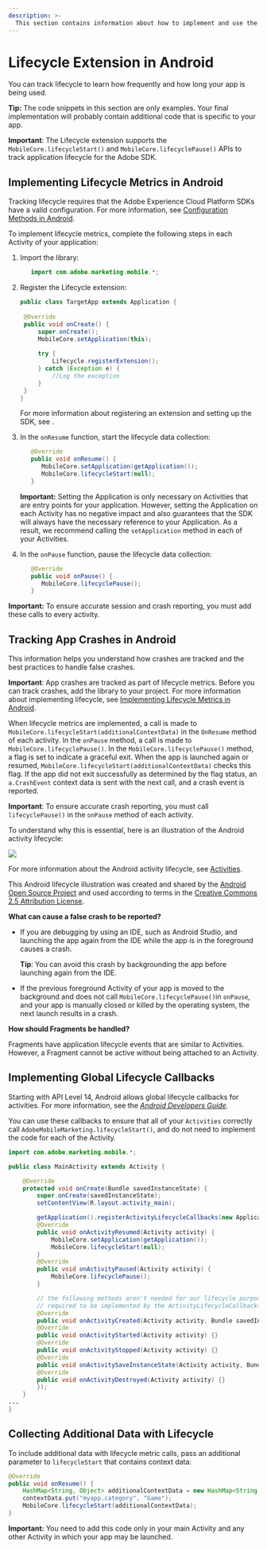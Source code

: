 ```yaml
---
description: >-
  This section contains information about how to implement and use the Lifecycle extension in Android.
---
```


# Lifecycle Extension in Android

You can track lifecycle to learn how frequently and how long your app is being used.

**Tip:** The code snippets in this section are only examples. Your final implementation will probably contain additional code that is specific to your app.

**Important**: The Lifecycle extension supports the `MobileCore.lifecycleStart()` and `MobileCore.lifecyclePause()` APIs to track application lifecycle for the Adobe SDK.

## Implementing Lifecycle Metrics in Android

Tracking lifecycle requires that the Adobe Experience Cloud Platform SDKs have a valid configuration. For more information, see [Configuration Methods in Android](../sdk-core/configuration-methods-in-android.md).

To implement lifecycle metrics, complete the following steps in each Activity of your application:

1. Import the library:

   ```java
      import com.adobe.marketing.mobile.*;
   ```

2. Register the Lifecycle extension:

   ```java
   public class TargetApp extends Application {
   ​
    @Override
    public void onCreate() {
        super.onCreate();
        MobileCore.setApplication(this);
   ​
        try {
            Lifecycle.registerExtension();
        } catch (Exception e) {
            //Log the exception
        }
    }
   }
   ```

   For more information about registering an extension and setting up the SDK, see <add link>.

3. In the `onResume` function, start the lifecycle data collection:

   ```java
      @Override  
      public void onResume() {  
         MobileCore.setApplication(getApplication());
         MobileCore.lifecycleStart(null);
      }
   ```

   **Important:** Setting the Application is only necessary on Activities that are entry points for your application. However, setting the Application on each Activity has no negative impact and also guarantees that the SDK will always have the necessary reference to your Application. As a result, we recommend calling the `setApplication` method in each of your Activities.

4. In the `onPause` function, pause the lifecycle data collection:

   ```java
      @Override
      public void onPause() {
         MobileCore.lifecyclePause();
      }
   ```

**Important:** To ensure accurate session and crash reporting, you must add these calls to every activity.

## Tracking App Crashes in Android

This information helps you understand how crashes are tracked and the best practices to handle false crashes.

**Important**: App crashes are tracked as part of lifecycle metrics. Before you can track crashes, add the library to your project. For more information about implementing lifecycle, see [Implementing Lifecycle Metrics in Android](lifecycle-extension-in-android.md#implementing-lifecycle-metrics-in-android).

When lifecycle metrics are implemented, a call is made to `MobileCore.lifecycleStart(additionalContextData)` in the `OnResume` method of each activity. In the `onPause` method, a call is made to `MobileCore.lifecyclePause()`. In the `MobileCore.lifecyclePause()` method, a flag is set to indicate a graceful exit. When the app is launched again or resumed, `MobileCore.lifecycleStart(additionalContextData)` checks this flag. If the app did not exit successfully as determined by the flag status, an `a.CrashEvent` context data is sent with the next call, and a crash event is reported.

**Important**: To ensure accurate crash reporting, you must call `lifecyclePause()` in the `onPause` method of each activity.

To understand why this is essential, here is an illustration of the Android activity lifecycle:

![](.gitbook/assets/android-crash.png)

For more information about the Android activity lifecycle, see [Activities](https://developer.android.com/guide/components/activities/).

This Android lifecycle illustration was created and shared by the [Android Open Source Project](https://source.android.com) and used according to terms in the [Creative Commons 2.5 Attribution License](https://creativecommons.org/licenses/by/2.5/).

**What can cause a false crash to be reported?**

* If you are debugging by using an IDE, such as Android Studio, and launching the app again from the IDE while the app is in the foreground causes a crash.

  **Tip**: You can avoid this crash by backgrounding the app before launching again from the IDE.

* If the previous foreground Activity of your app is moved to the background and does not call `MobileCore.lifecyclePause()`in `onPause`, and your app is manually closed or killed by the operating system, the next launch results in a crash.

**How should Fragments be handled?**

Fragments have application lifecycle events that are similar to Activities. However, a Fragment cannot be active without being attached to an Activity.

## Implementing Global Lifecycle Callbacks

Starting with API Level 14, Android allows global lifecycle callbacks for activities. For more information, see the [_Android Developers Guide_](https://developer.android.com/reference/android/app/Application#registerActivityLifecycleCallbacks%28android.app.Application.ActivityLifecycleCallbacks).

You can use these callbacks to ensure that all of your `Activities` correctly call `AdobeMobileMarketing.lifecycleStart()`, and do not need to implement the code for each of the Activity.

```java
import com.adobe.marketing.mobile.*;

public class MainActivity extends Activity {

    @Override
    protected void onCreate(Bundle savedInstanceState) {     
        super.onCreate(savedInstanceState);
        setContentView(R.layout.activity_main);

        getApplication().registerActivityLifecycleCallbacks(new Application.ActivityLifecycleCallbacks() {
        @Override
        public void onActivityResumed(Activity activity) {
            MobileCore.setApplication(getApplication());
            MobileCore.lifecycleStart(null);
        }
        @Override
        public void onActivityPaused(Activity activity) {
            MobileCore.lifecyclePause();
        }

        // the following methods aren't needed for our lifecycle purposes, but are
        // required to be implemented by the ActivityLifecycleCallbacks object
        @Override
        public void onActivityCreated(Activity activity, Bundle savedInstanceState) {}
        @Override
        public void onActivityStarted(Activity activity) {}
        @Override
        public void onActivityStopped(Activity activity) {}
        @Override
        public void onActivitySaveInstanceState(Activity activity, Bundle outState) {}
        @Override
        public void onActivityDestroyed(Activity activity) {}
        });
    }
...
}
```

## Collecting Additional Data with Lifecycle

To include additional data with lifecycle metric calls, pass an additional parameter to `lifecycleStart` that contains context data:

```java
@Override
public void onResume() {
    HashMap<String, Object> additionalContextData = new HashMap<String, Object>();
    contextData.put("myapp.category", "Game");
    MobileCore.lifecycleStart(additionalContextData);
}
```

**Important:** You need to add this code only in your main Activity and any other Activity in which your app may be launched.

